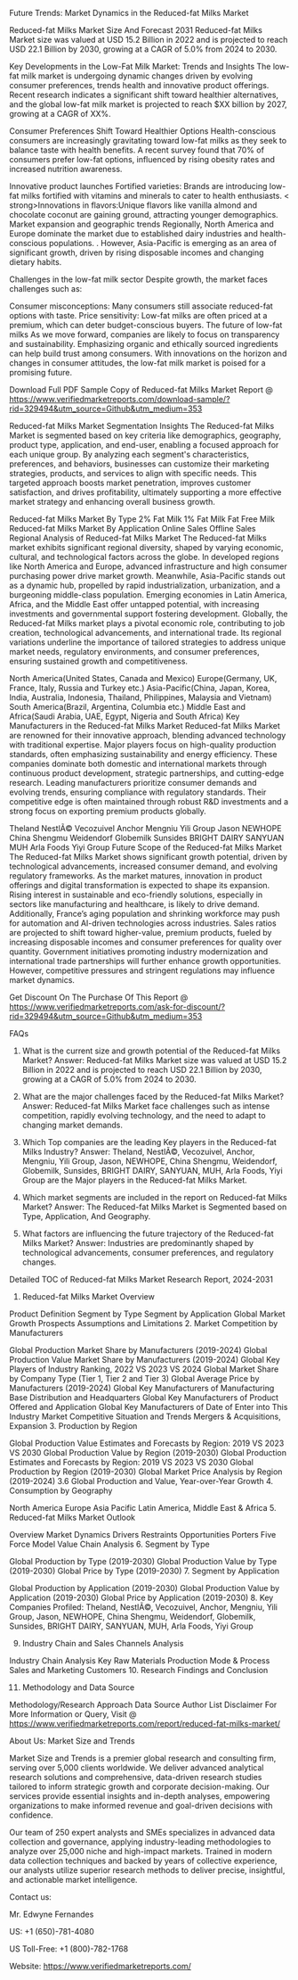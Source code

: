 Future Trends: Market Dynamics in the Reduced-fat Milks Market


Reduced-fat Milks Market Size And Forecast 2031
Reduced-fat Milks Market size was valued at USD 15.2 Billion in 2022 and is projected to reach USD 22.1 Billion by 2030, growing at a CAGR of 5.0% from 2024 to 2030.

Key Developments in the Low-Fat Milk Market: Trends and Insights
The low-fat milk market is undergoing dynamic changes driven by evolving consumer preferences, trends health and innovative product offerings. Recent research indicates a significant shift toward healthier alternatives, and the global low-fat milk market is projected to reach $XX billion by 2027, growing at a CAGR of XX%.

Consumer Preferences Shift Toward Healthier Options
Health-conscious consumers are increasingly gravitating toward low-fat milks as they seek to balance taste with health benefits. A recent survey found that 70% of consumers prefer low-fat options, influenced by rising obesity rates and increased nutrition awareness.

Innovative product launches
Fortified varieties: Brands are introducing low-fat milks fortified with vitamins and minerals to cater to health enthusiasts.
< strong>Innovations in flavors:Unique flavors like vanilla almond and chocolate coconut are gaining ground, attracting younger demographics.
Market expansion and geographic trends
Regionally, North America and Europe dominate the market due to established dairy industries and health-conscious populations. . However, Asia-Pacific is emerging as an area of ​​significant growth, driven by rising disposable incomes and changing dietary habits.

Challenges in the low-fat milk sector
Despite growth, the market faces challenges such as:

Consumer misconceptions: Many consumers still associate reduced-fat options with taste.
Price sensitivity: Low-fat milks are often priced at a premium, which can deter budget-conscious buyers.
The future of low-fat milks
As we move forward, companies are likely to focus on transparency and sustainability. Emphasizing organic and ethically sourced ingredients can help build trust among consumers. With innovations on the horizon and changes in consumer attitudes, the low-fat milk market is poised for a promising future.

Download Full PDF Sample Copy of Reduced-fat Milks Market Report @ https://www.verifiedmarketreports.com/download-sample/?rid=329494&utm_source=Github&utm_medium=353

Reduced-fat Milks Market Segmentation Insights
The Reduced-fat Milks Market is segmented based on key criteria like demographics, geography, product type, application, and end-user, enabling a focused approach for each unique group. By analyzing each segment's characteristics, preferences, and behaviors, businesses can customize their marketing strategies, products, and services to align with specific needs. This targeted approach boosts market penetration, improves customer satisfaction, and drives profitability, ultimately supporting a more effective market strategy and enhancing overall business growth.

Reduced-fat Milks Market By Type
2% Fat Milk
1% Fat Milk
Fat Free Milk
Reduced-fat Milks Market By Application
Online Sales
Offline Sales
Regional Analysis of Reduced-fat Milks Market
The Reduced-fat Milks market exhibits significant regional diversity, shaped by varying economic, cultural, and technological factors across the globe. In developed regions like North America and Europe, advanced infrastructure and high consumer purchasing power drive market growth. Meanwhile, Asia-Pacific stands out as a dynamic hub, propelled by rapid industrialization, urbanization, and a burgeoning middle-class population. Emerging economies in Latin America, Africa, and the Middle East offer untapped potential, with increasing investments and governmental support fostering development. Globally, the Reduced-fat Milks market plays a pivotal economic role, contributing to job creation, technological advancements, and international trade. Its regional variations underline the importance of tailored strategies to address unique market needs, regulatory environments, and consumer preferences, ensuring sustained growth and competitiveness.

North America(United States, Canada and Mexico)
Europe(Germany, UK, France, Italy, Russia and Turkey etc.)
Asia-Pacific(China, Japan, Korea, India, Australia, Indonesia, Thailand, Philippines, Malaysia and Vietnam)
South America(Brazil, Argentina, Columbia etc.)
Middle East and Africa(Saudi Arabia, UAE, Egypt, Nigeria and South Africa)
Key Manufacturers in the Reduced-fat Milks Market
Reduced-fat Milks Market are renowned for their innovative approach, blending advanced technology with traditional expertise. Major players focus on high-quality production standards, often emphasizing sustainability and energy efficiency. These companies dominate both domestic and international markets through continuous product development, strategic partnerships, and cutting-edge research. Leading manufacturers prioritize consumer demands and evolving trends, ensuring compliance with regulatory standards. Their competitive edge is often maintained through robust R&D investments and a strong focus on exporting premium products globally.

Theland
NestlÃ©
Vecozuivel
Anchor
Mengniu
Yili Group
Jason
NEWHOPE
China Shengmu
Weidendorf
Globemilk
Sunsides
BRIGHT DAIRY
SANYUAN
MUH
Arla Foods
Yiyi Group
Future Scope of the Reduced-fat Milks Market
The Reduced-fat Milks Market shows significant growth potential, driven by technological advancements, increased consumer demand, and evolving regulatory frameworks. As the market matures, innovation in product offerings and digital transformation is expected to shape its expansion. Rising interest in sustainable and eco-friendly solutions, especially in sectors like manufacturing and healthcare, is likely to drive demand. Additionally, France’s aging population and shrinking workforce may push for automation and AI-driven technologies across industries. Sales ratios are projected to shift toward higher-value, premium products, fueled by increasing disposable incomes and consumer preferences for quality over quantity. Government initiatives promoting industry modernization and international trade partnerships will further enhance growth opportunities. However, competitive pressures and stringent regulations may influence market dynamics.

Get Discount On The Purchase Of This Report @ https://www.verifiedmarketreports.com/ask-for-discount/?rid=329494&utm_source=Github&utm_medium=353

FAQs
1. What is the current size and growth potential of the Reduced-fat Milks Market?
Answer: Reduced-fat Milks Market size was valued at USD 15.2 Billion in 2022 and is projected to reach USD 22.1 Billion by 2030, growing at a CAGR of 5.0% from 2024 to 2030.

2. What are the major challenges faced by the Reduced-fat Milks Market?
Answer: Reduced-fat Milks Market face challenges such as intense competition, rapidly evolving technology, and the need to adapt to changing market demands.

3. Which Top companies are the leading Key players in the Reduced-fat Milks Industry?
Answer: Theland, NestlÃ©, Vecozuivel, Anchor, Mengniu, Yili Group, Jason, NEWHOPE, China Shengmu, Weidendorf, Globemilk, Sunsides, BRIGHT DAIRY, SANYUAN, MUH, Arla Foods, Yiyi Group are the Major players in the Reduced-fat Milks Market.

4. Which market segments are included in the report on Reduced-fat Milks Market?
Answer: The Reduced-fat Milks Market is Segmented based on Type, Application, And Geography.

5. What factors are influencing the future trajectory of the Reduced-fat Milks Market?
Answer: Industries are predominantly shaped by technological advancements, consumer preferences, and regulatory changes.

Detailed TOC of Reduced-fat Milks Market Research Report, 2024-2031
1. Reduced-fat Milks Market Overview

Product Definition
Segment by Type
Segment by Application
Global Market Growth Prospects
Assumptions and Limitations
2. Market Competition by Manufacturers

Global Production Market Share by Manufacturers (2019-2024)
Global Production Value Market Share by Manufacturers (2019-2024)
Global Key Players of Industry Ranking, 2022 VS 2023 VS 2024
Global Market Share by Company Type (Tier 1, Tier 2 and Tier 3)
Global Average Price by Manufacturers (2019-2024)
Global Key Manufacturers of Manufacturing Base Distribution and Headquarters
Global Key Manufacturers of Product Offered and Application
Global Key Manufacturers of Date of Enter into This Industry
Market Competitive Situation and Trends
Mergers & Acquisitions, Expansion
3. Production by Region

Global Production Value Estimates and Forecasts by Region: 2019 VS 2023 VS 2030
Global Production Value by Region (2019-2030)
Global Production Estimates and Forecasts by Region: 2019 VS 2023 VS 2030
Global Production by Region (2019-2030)
Global Market Price Analysis by Region (2019-2024) 3.6 Global Production and Value, Year-over-Year Growth
4. Consumption by Geography

North America
Europe
Asia Pacific
Latin America, Middle East & Africa
5. Reduced-fat Milks Market Outlook

Overview
Market Dynamics
Drivers
Restraints
Opportunities
Porters Five Force Model
Value Chain Analysis 
6. Segment by Type

Global Production by Type (2019-2030)
Global Production Value by Type (2019-2030)
Global Price by Type (2019-2030)
7. Segment by Application

Global Production by Application (2019-2030)
Global Production Value by Application (2019-2030)
Global Price by Application (2019-2030)
8. Key Companies Profiled: Theland, NestlÃ©, Vecozuivel, Anchor, Mengniu, Yili Group, Jason, NEWHOPE, China Shengmu, Weidendorf, Globemilk, Sunsides, BRIGHT DAIRY, SANYUAN, MUH, Arla Foods, Yiyi Group

9. Industry Chain and Sales Channels Analysis

Industry Chain Analysis
Key Raw Materials
Production Mode & Process
Sales and Marketing
Customers
10. Research Findings and Conclusion

11. Methodology and Data Source

Methodology/Research Approach
Data Source
Author List
Disclaimer
For More Information or Query, Visit @ https://www.verifiedmarketreports.com/report/reduced-fat-milks-market/

About Us: Market Size and Trends

Market Size and Trends is a premier global research and consulting firm, serving over 5,000 clients worldwide. We deliver advanced analytical research solutions and comprehensive, data-driven research studies tailored to inform strategic growth and corporate decision-making. Our services provide essential insights and in-depth analyses, empowering organizations to make informed revenue and goal-driven decisions with confidence.

Our team of 250 expert analysts and SMEs specializes in advanced data collection and governance, applying industry-leading methodologies to analyze over 25,000 niche and high-impact markets. Trained in modern data collection techniques and backed by years of collective experience, our analysts utilize superior research methods to deliver precise, insightful, and actionable market intelligence.

Contact us:

Mr. Edwyne Fernandes

US: +1 (650)-781-4080

US Toll-Free: +1 (800)-782-1768

Website: https://www.verifiedmarketreports.com/
